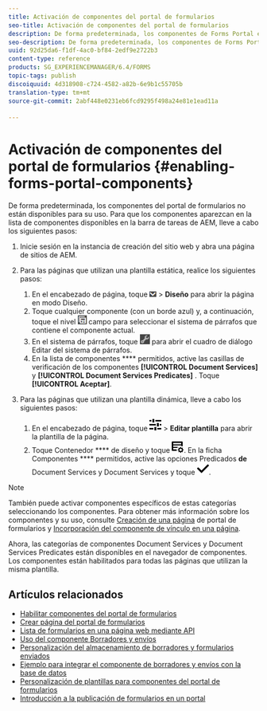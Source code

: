 ```yaml
---
title: Activación de componentes del portal de formularios
seo-title: Activación de componentes del portal de formularios
description: De forma predeterminada, los componentes de Forms Portal están desactivados. Active los grupos de Document Services y Predicados de Document Services para activar los componentes de Forms Portal.
seo-description: De forma predeterminada, los componentes de Forms Portal están desactivados. Active los grupos de Document Services y Predicados de Document Services para activar los componentes de Forms Portal.
uuid: 92d25da6-f1df-4ac0-bf84-2edf9e2722b3
content-type: reference
products: SG_EXPERIENCEMANAGER/6.4/FORMS
topic-tags: publish
discoiquuid: 4d318908-c724-4582-a82b-6e9b1c55705b
translation-type: tm+mt
source-git-commit: 2abf448e0231eb6fcd9295f498a24e81e1ead11a

---
```



# Activación de componentes del portal de formularios {#enabling-forms-portal-components}

De forma predeterminada, los componentes del portal de formularios no están disponibles para su uso. Para que los componentes aparezcan en la lista de componentes disponibles en la barra de tareas de AEM, lleve a cabo los siguientes pasos:

1. Inicie sesión en la instancia de creación del sitio web y abra una página de sitios de AEM.

1. Para las páginas que utilizan una plantilla estática, realice los siguientes pasos:

   1. En el encabezado de página, toque ![lienzo-desplegable](assets/canvas-drop-down.png) > **Diseño** para abrir la página en modo Diseño.
   1. Toque cualquier componente (con un borde azul) y, a continuación, toque el nivel ![de](assets/field-level.png) campo para seleccionar el sistema de párrafos que contiene el componente actual.
   1. En el sistema de párrafos, toque ![settings_icon](assets/settings_icon.png) para abrir el cuadro de diálogo Editar del sistema de párrafos.
   1. En la lista de componentes **** permitidos, active las casillas de verificación de los componentes **[!UICONTROL Document Services]** y **[!UICONTROL Document Services Predicates]** . Toque **[!UICONTROL Aceptar]**.

1. Para las páginas que utilizan una plantilla dinámica, lleve a cabo los siguientes pasos:

   1. En el encabezado de página, toque ![propiedades](assets/properties.png) > **Editar plantilla** para abrir la plantilla de la página.
   1. Toque Contenedor **** de diseño y toque ![Administración de fuentes](assets/FeedManagement.png). En la ficha Componentes **** permitidos, active las opciones Predicados **de** Document Services y Document Services y toque ![aem_6_3_forms_save](assets/aem_6_3_forms_save.png).

>[!NOTE]
>
>También puede activar componentes específicos de estas categorías seleccionando los componentes. Para obtener más información sobre los componentes y su uso, consulte [Creación de una página](/help/forms/using/creating-form-portal-page.md) de portal de formularios y [Incorporación del componente de vínculo en una página](/help/forms/using/embedding-link-component-page.md).

Ahora, las categorías de componentes Document Services y Document Services Predicates están disponibles en el navegador de componentes. Los componentes están habilitados para todas las páginas que utilizan la misma plantilla.

## Artículos relacionados

* [Habilitar componentes del portal de formularios](/help/forms/using/enabling-forms-portal-components.md)
* [Crear página del portal de formularios](/help/forms/using/creating-form-portal-page.md)
* [Lista de formularios en una página web mediante API](/help/forms/using/listing-forms-webpage-using-apis.md)
* [Uso del componente Borradores y envíos](/help/forms/using/draft-submission-component.md)
* [Personalización del almacenamiento de borradores y formularios enviados](/help/forms/using/draft-submission-component.md)
* [Ejemplo para integrar el componente de borradores y envíos con la base de datos](/help/forms/using/integrate-draft-submission-database.md)
* [Personalización de plantillas para componentes del portal de formularios](/help/forms/using/customizing-templates-forms-portal-components.md)
* [Introducción a la publicación de formularios en un portal](/help/forms/using/introduction-publishing-forms.md)
